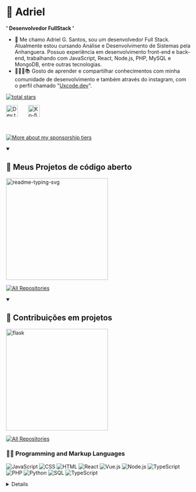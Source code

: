 # 👾 Adriel

**' Desenvolvedor FullStack '**

- 👾 Me chamo Adriel G. Santos, sou um desenvolvedor Full Stack. Atualmente estou cursando Análise e Desenvolvimento de Sistemas pela Anhanguera. Possuo experiência em desenvolvimento front-end e back-end, trabalhando com JavaScript, React, Node.js, PHP, MySQL e MongoDB, entre outras tecnologias.
- 💬🐱‍👓📚 Gosto de aprender e compartilhar conhecimentos com minha comunidade de desenvolvimento e também através do instagram, com o perfil chamado "[Uxcode.dev]("http://www.instagram.com/")".

 <p align="left">
      <!--<a href="https://www.youtube.com/c/fknight?sub_confirmation=1">
         <img alt="youtube subscribers" title="Subscribe to my YouTube channel" src="https://custom-icon-badges.demolab.com/youtube/channel/subscribers/UC2WHjPDvbE6O328n17ZGcfg?color=%23E05D44&label=SUBSCRIBE&logo=video&logoColor=white&style=for-the-badge&labelColor=CE4630"/></a> -->
      <!--<a href="https://www.youtube.com/c/fknight">
         <img alt="youtube views" title="YouTube views" src="https://custom-icon-badges.demolab.com/youtube/channel/views/UC2WHjPDvbE6O328n17ZGcfg?color=%23E1AD0E&logo=eye&logoColor=white&style=for-the-badge&labelColor=C79600"/></a>-->
      <!--<a href="https://github.com/ForrestKnight?tab=followers">
         <img alt="followers" title="Follow me on Github" src="https://custom-icon-badges.demolab.com/github/followers/ForrestKnight?color=236ad3&labelColor=1155ba&style=for-the-badge&logo=person-add&label=Follow&logoColor=white"/></a>-->
      <a href="https://github.com/ForrestKnight?tab=repositories&sort=stargazers">
         <img alt="total stars" title="Total stars on GitHub" src="https://custom-icon-badges.demolab.com/github/stars/ForrestKnight?color=55960c&style=for-the-badge&labelColor=488207&logo=star"/></a>
   </p>



<!-- Social icons section -->
<p align="left">
  <!--<a href="https://www.youtube.com/c/DevProTips"><img width="32px" alt="Youtube" title="Youtube" src="https://i.imgur.com/qiXu7b2.png"/></a>
  &#8287;&#8287;&#8287;&#8287;&#8287;-->
  <!--<a href="https://www.linkedin.com/in/Adriel/"><img width="32px" alt="LinkedIn" title="LinkedIn" src="https://i.imgur.com/yRpa1dQ.png"/></a>
  &#8287;&#8287;&#8287;&#8287;&#8287;
  &#8287;&#8287;&#8287;&#8287;&#8287;
  &#8287;&#8287;&#8287;&#8287;&#8287;-->
  <a href="https://dev.to/adriel_santos"><img width="32px" alt="Dev.to" title="DenverCoder1 Dev.to" src="https://i.imgur.com/mVm29vK.png"></a>
  &#8287;&#8287;&#8287;&#8287;&#8287;
  <a href="https://ko-fi.com/adrielsantos"><img width="32px" alt="Ko-fi" title="Buy me a coffee" src="https://i.imgur.com/PpLeD3K.png"/></a>
<!--   &#8287;&#8287;&#8287;&#8287;&#8287;
  <a href="http://eyl327.mywebcommunity.org/promos/"><img width="32px" alt="Free Stuff" title="Free gifts for you" src="https://i.imgur.com/0uVwkoZ.png"/></a> -->
</p>

<br/>




  <a href="https://github.com/"><img alt="More about my sponsorship tiers" title="Sponsorship Tiers" src="https://custom-icon-badges.demolab.com/badge/-More%20About%20My%20Sponsorship%20Tiers-1F222E?style=for-the-badge&logoColor=white&logo=link-external"/></a>
</details>

<details open> 
  <summary><h2>📘 Meus Projetos de código aberto</h2></summary>

  <!-- Repo info cards - https://github.com/anuraghazra/github-readme-stats -->
  <!-- Small repo cards (fork) - https://github.com/DenverCoder1/github-readme-stats -->
  <p align="left">
    <a href="https://github.com/DenverCoder1/readme-typing-svg"><img width="278" src="https://denvercoder1-github-readme-stats.vercel.app/api/pin/?username=DenverCoder1&repo=readme-typing-svg&theme=react&bg_color=1F222E&title_color=F85D7F&hide_border=true&icon_color=F8D866&show_icons=false" alt="readme-typing-svg"></a>
   
  </p>

  <a href="https://github.com/DenverCoder1?tab=repositories&sort=stargazers"><img alt="All Repositories" title="All Repositories" src="https://custom-icon-badges.demolab.com/badge/-Click%20Here%20For%20All%20My%20Repos-1F222E?style=for-the-badge&logoColor=white&logo=repo"/></a>
</details>

<details open> 
  <summary><h2>📕 Contribuições em projetos</h2></summary>

  <!-- Small repo cards https://github.com/DenverCoder1/github-readme-stats (fork of anuraghazra/github-readme-stats) -->
  <p align="left">
    <a href="https://github.com/pallets/flask"><img width="278" src="https://denvercoder1-github-readme-stats.vercel.app/api/pin/?username=pallets&repo=flask&theme=react&bg_color=1F222E&title_color=F85D7F&hide_border=true&icon_color=F8D866&show_icons=false&show_description=false" alt="flask"></a>

  <p align="left">
    <a href="https://github.com/DenverCoderOne/My-Contributions/blob/main/README.md"><img alt="All Repositories" title="All Repositories" src="https://custom-icon-badges.demolab.com/badge/-Click%20Here%20For%20All%20My%20Forks-1F222E?style=for-the-badge&logoColor=white&logo=fork"/></a>
  </p>
</details>



  <h3>👨‍💻 Programming and Markup Languages</h3>

<p>
    <img alt="JavaScript" src="https://img.shields.io/badge/JavaScript-F7DF1E.svg?logo=javascript&logoColor=black">
    <img alt="CSS" src="https://img.shields.io/badge/CSS-1572B6.svg?logo=css3&logoColor=white">
    <img alt="HTML" src="https://img.shields.io/badge/HTML-E34F26.svg?logo=html5&logoColor=white">
    <img alt="React" src="https://img.shields.io/badge/React-61DAFB.svg?logo=react&logoColor=black">
    <img alt="Vue.js" src="https://img.shields.io/badge/Vue.js-4FC08D.svg?logo=vue.js&logoColor=white">
    <img alt="Node.js" src="https://img.shields.io/badge/Node.js-43853D.svg?logo=node.js&logoColor=white">
    <img alt="TypeScript" src="https://img.shields.io/badge/TypeScript-007ACC.svg?logo=typescript&logoColor=white">
    <img alt="PHP" src="https://img.shields.io/badge/PHP-777BB4.svg?logo=php&logoColor=white">
    <img alt="Python" src="https://img.shields.io/badge/Python-14354C.svg?logo=python&logoColor=white">
    <img alt="SQL" src="https://custom-icon-badges.demolab.com/badge/SQL-025E8C.svg?logo=database&logoColor=white">
    <img alt="TypeScript" src="https://img.shields.io/badge/TypeScript-007ACC.svg?logo=typescript&logoColor=white">
    <!--<img alt="Angular" src="https://img.shields.io/badge/Angular-DD0031.svg?logo=angular&logoColor=white">
    <img alt="Svelte" src="https://img.shields.io/badge/Svelte-FF3E00.svg?logo=svelte&logoColor=white">
    <img alt="Preact" src="https://img.shields.io/badge/Preact-673AB8.svg?logo=preact&logoColor=white">
    <img alt="Next.js" src="https://img.shields.io/badge/Next.js-000000.svg?logo=next.js&logoColor=white">
    <img alt="Nuxt.js" src="https://img.shields.io/badge/Nuxt.js-00DC82.svg?logo=nuxt.js&logoColor=white">
    <img alt="Solid.js" src="https://img.shields.io/badge/Solid.js-2C4F7C.svg?logo=solid&logoColor=white">
    <img alt="Express.js" src="https://img.shields.io/badge/Express.js-000000.svg?logo=express&logoColor=white">
    <img alt="NestJS" src="https://img.shields.io/badge/NestJS-E0234E.svg?logo=nestjs&logoColor=white">
    <img alt="Koa.js" src="https://img.shields.io/badge/Koa.js-33333D.svg?logo=koa&logoColor=white">
    <img alt="Fastify" src="https://img.shields.io/badge/Fastify-000000.svg?logo=fastify&logoColor=white">
    <img alt="Hapi.js" src="https://img.shields.io/badge/Hapi.js-FFAA00.svg?logo=hapi&logoColor=white">
    <img alt="AdonisJS" src="https://img.shields.io/badge/AdonisJS-220052.svg?logo=adonisjs&logoColor=white">
    <img alt="Vite" src="https://img.shields.io/badge/Vite-646CFF.svg?logo=vite&logoColor=white">
    <img alt="Prettier" src="https://img.shields.io/badge/Prettier-F7B93E.svg?logo=prettier&logoColor=black">
    <img alt="ESLint" src="https://img.shields.io/badge/ESLint-4B32C3.svg?logo=eslint&logoColor=white">
    <img alt="Webpack" src="https://img.shields.io/badge/Webpack-8DD6F9.svg?logo=webpack&logoColor=black">-->
    <!--<img alt="Bash" src="https://img.shields.io/badge/Bash-121011.svg?logo=gnu-bash&logoColor=white">
    <img alt="C" src="https://custom-icon-badges.demolab.com/badge/C-03599C.svg?logo=c-in-hexagon&logoColor=white">
    <img alt="C++" src="https://custom-icon-badges.demolab.com/badge/C++-9C033A.svg?logo=cpp2&logoColor=white">
    <img alt="C#" src="https://custom-icon-badges.demolab.com/badge/C%23-68217A.svg?logo=cs2&logoColor=white">
    <img alt="Ceylon" src="https://custom-icon-badges.demolab.com/badge/Ceylon-E39842.svg?logo=ceylon&logoColor=white">
    <img alt="MIPS Assembly" src="https://custom-icon-badges.demolab.com/badge/Assembly-525252.svg?logo=asm-hex&logoColor=white">
    <img alt="Google Apps Script" src="https://custom-icon-badges.demolab.com/badge/Google%20Apps%20Script-02569B.svg?logo=gs&logoColor=white">
    <img alt="Groovy" src="https://custom-icon-badges.demolab.com/badge/Groovy-4298B8.svg?logo=apachegroovy&logoColor=white">
    <img alt="Java" src="https://custom-icon-badges.demolab.com/badge/Java-007396.svg?logo=java&logoColor=white">
    <img alt="LaTeX" src="https://img.shields.io/badge/LaTeX-008080.svg?logo=LaTeX&logoColor=white">
    <img alt="Markdown" src="https://img.shields.io/badge/Markdown-000000.svg?logo=markdown&logoColor=white">-->
    <!--<img alt="Prolog" src="https://custom-icon-badges.demolab.com/badge/Prolog-E61B23.svg?logo=swi-prolog&logoColor=white">-->
    <!--<img alt="R" src="https://img.shields.io/badge/R-276DC3.svg?logo=r&logoColor=white">
    <img alt="Restructured Text" src="https://img.shields.io/badge/Restructured Text-3a4148.svg?logo=readthedocs&logoColor=white">
    <img alt="Scratch" src="https://img.shields.io/badge/Scratch-4D97FF.svg?logo=scratch&logoColor=white">-->
    <!--<img alt="SVG+XML" src="https://img.shields.io/badge/SVG%2BXML-e0982c.svg?logo=svg&logoColor=white">-->
</p>

<details>

<h3>🧐 Frameworks and Libraries</h3>

<p>
    <img alt="Arduino" src="https://img.shields.io/badge/-Arduino-00979D?logo=Arduino&logoColor=white">
    <img alt="BlissfulJS" src="https://custom-icon-badges.demolab.com/badge/Bliss.js-3dacc2.svg?logo=bliss&logoColor=white">
    <img alt="Bootstrap" src="https://img.shields.io/badge/Bootstrap-7952B3.svg?logo=bootstrap&logoColor=white">
    <img alt="UIKit" src="https://img.shields.io/badge/UIKit-2396F3.svg?logo=swift&logoColor=white">
    <img alt="Cordova" src="https://img.shields.io/badge/-Cordova-E8E8E8?logo=apache-cordova&logoColor=black">
    <img alt="Discord.py" src="https://custom-icon-badges.demolab.com/badge/Discord.py-0d1620.svg?logo=dpy">
    <img alt="Electron" src="https://img.shields.io/badge/Electron-20232e.svg?logo=electron&logoColor=white">
    <img alt="Express.js" src="https://img.shields.io/badge/Express.js-404d59.svg?logo=express&logoColor=white">
    <img alt="Flask" src="https://img.shields.io/badge/Flask-000000.svg?logo=flask&logoColor=white">
    <img alt="GitHub Actions" src="https://img.shields.io/badge/GitHub%20Actions-2671E5.svg?logo=github%20actions&logoColor=white">
    <img alt="Gunicorn" src="https://img.shields.io/badge/-Gunicorn-499848.svg?logo=gunicorn&logoColor=white">
    <img alt="JUnit" src="https://custom-icon-badges.demolab.com/badge/JUnit-25A162.svg?logo=check-circle&logoColor=white">
    <img alt="Material Design" src="https://img.shields.io/badge/Material%20Design-0081CB.svg?logo=material-design&logoColor=white">
</P>
    <h3>IDE's e Editores de código</h3>
    <img alt="VS Code" src="https://img.shields.io/badge/VS%20Code-007ACC.svg?logo=visual-studio-code&logoColor=white">
    <img alt="Unreal Engine" src="https://img.shields.io/badge/Unreal%20Engine-0E1128.svg?logo=unrealengine&    logoColor=white">
    <img alt="WebStorm" src="https://img.shields.io/badge/WebStorm-000000.svg?logo=jetbrains&logoColor=white">
    <img alt="PyCharm" src="https://img.shields.io/badge/PyCharm-000000.svg?logo=pycharm&logoColor=white">
    <img alt="Android Studio" src="https://img.shields.io/badge/Android%20Studio-3DDC84.svg?logo=androidstudio&   logoColor=white">
    <img alt="NetBeans" src="https://img.shields.io/badge/NetBeans-1B6AC6.svg?logo=apache-netbeans-ide&logoColor=white">
    <img alt="Xcode" src="https://img.shields.io/badge/Xcode-147EFB.svg?logo=xcode&logoColor=white">
  </P>
    <h3>Controle de Versão</h3>
    <img alt="Git" src="https://img.shields.io/badge/Git-F05032.svg?logo=git&logoColor=white">
    <img alt="GitHub" src="https://img.shields.io/badge/GitHub-181717.svg?logo=github&logoColor=white">
    <img alt="GitLab" src="https://img.shields.io/badge/GitLab-FC6D26.svg?logo=gitlab&logoColor=white">
    <img alt="Sourcetree" src="https://img.shields.io/badge/Sourcetree-0052CC.svg?logo=sourcetree&logoColor=white">
</P>
    <h3> Design e Edição de Imagens/Vídeos</h3>
    <img alt="Adobe Photoshop" src="https://img.shields.io/badge/Photoshop-31A8FF.svg?logo=adobephotoshop&    logoColor=white">
    <img alt="Adobe Illustrator" src="https://img.shields.io/badge/Illustrator-FF9A00.svg?logo=adobeillustrator&    logoColor=white">
    <img alt="Adobe Premiere Pro" src="https://img.shields.io/badge/Premiere%20Pro-9999FF.svg?logo=adobepremierepro&    logoColor=white">
    <img alt="Adobe After Effects" src="https://img.shields.io/badge/After%20Effects-9999FF.svg?logo=adobeaftereffects&   logoColor=white">
    <img alt="Figma" src="https://img.shields.io/badge/Figma-F24E1E.svg?logo=figma&logoColor=white">
    <img alt="Sketch" src="https://img.shields.io/badge/Sketch-F7B500.svg?logo=sketch&logoColor=black">
    <img alt="Inkscape" src="https://img.shields.io/badge/Inkscape-000000.svg?logo=inkscape&logoColor=white">
    <img alt="Canva" src="https://img.shields.io/badge/Canva-00C4CC.svg?logo=canva&logoColor=white">
</P>
    <h3>Desenvolvimento Mobile</h3>
    <img alt="Xcode" src="https://img.shields.io/badge/Xcode-147EFB.svg?logo=xcode&logoColor=white">
    <img alt="Flutter" src="https://img.shields.io/badge/Flutter-02569B.svg?logo=flutter&logoColor=white">
    <img alt="React Native" src="https://img.shields.io/badge/React%20Native-61DAFB.svg?logo=react&logoColor=black">
    <img alt="Expo" src="https://img.shields.io/badge/Expo-000020.svg?logo=expo&logoColor=white">
</P>
    <h3>Ferramentas para Backend e Banco de Dados</h3>
    <img alt="Postman" src="https://img.shields.io/badge/Postman-FF6C37.svg?logo=postman&logoColor=white">
    <img alt="Insomnia" src="https://img.shields.io/badge/Insomnia-4000BF.svg?logo=insomnia&logoColor=white">
    <img alt="MySQL Workbench" src="https://img.shields.io/badge/MySQL%20Workbench-4479A1.svg?logo=mysql&   logoColor=white">
    <img alt="MongoDB Compass" src="https://img.shields.io/badge/MongoDB%20Compass-47A248.svg?logo=mongodb&   logoColor=white">
  </p>
    <h3>Ferramentas de Produtividade e Automação</h3>   
    <img alt="Notion" src="https://img.shields.io/badge/Notion-000000.svg?logo=notion&logoColor=white">
    <img alt="Obsidian" src="https://img.shields.io/badge/Obsidian-483699.svg?logo=obsidian&logoColor=white">
    <img alt="Jira" src="https://img.shields.io/badge/Jira-0052CC.svg?logo=jira&logoColor=white">
    <img alt="Trello" src="https://img.shields.io/badge/Trello-0052CC.svg?logo=trello&logoColor=white">



 

  <!--<h3>💻 GitHub Profile Stats</h3>-->

  <!-- https://github.com/anuraghazra/github-readme-stats -->

  <!--<a href="https://github.com/anuraghazra/github-readme-stats"><img alt="DenverCoder1's Github Stats" src="https://denvercoder1-github-readme-stats.vercel.app/api/?username=DenverCoder1&show_icons=true&include_all_commits=true&count_private=true&theme=react&hide_border=true&bg_color=1F222E&title_color=F85D7F&icon_color=F8D866" height="192px"/></a>
  <a href="https://github.com/anuraghazra/github-readme-stats"><img alt="DenverCoder1's Top Languages" src="https://denvercoder1-github-readme-stats.vercel.app/api/top-langs/?username=DenverCoder1&langs_count=8&layout=compact&theme=react&hide_border=true&bg_color=1F222E&title_color=F85D7F&icon_color=F8D866&hide=Jupyter%20Notebook,Roff" height="192px"/></a>
  <br/>

  <b>Note:</b> Top languages is only a metric of the languages my public code consists of and doesn't reflect experience or skill level.
  
  <!-- https://github.com/ashutosh00710/github-readme-activity-graph -->

  <!--<a href="https://github.com/ashutosh00710/github-readme-activity-graph"><img alt="DenverCoder1's Activity Graph" src="https://github-readme-activity-graph.vercel.app/graph/?username=DenverCoder1&bg_color=1F222E&color=F8D866&line=F85D7F&point=FFFFFF&hide_border=true" /></a>

  <h3>⚡ Recent GitHub Activity</h3>

  <!-- https://github.com/jamesgeorge007/github-activity-readme -->
  <!--START_SECTION:activity-->

  <!--1. 🗣 Commented on [#767](https://github.com/DenverCoder1/github-readme-streak-stats/issues/767) in    [DenverCoder1/github-readme-streak-stats](https://github.com/DenverCoder1/github-readme-streak-stats)
  2. 🗣 Commented on [#767](https://github.com/DenverCoder1/github-readme-streak-stats/issues/767) in [DenverCoder1/   github-readme-streak-stats](https://github.com/DenverCoder1/github-readme-streak-stats)
  3. 🗣 Commented on [#380](https://github.com/DenverCoder1/readme-typing-svg/issues/380) in [DenverCoder1/  readme-typing-svg](https://github.com/DenverCoder1/readme-typing-svg)
  4. ❗️ Closed issue [#336](https://github.com/DenverCoder1/readme-typing-svg/issues/336) in [DenverCoder1/  readme-typing-svg](https://github.com/DenverCoder1/readme-typing-svg)
  5. 🎉 Merged PR [#380](https://github.com/DenverCoder1/readme-typing-svg/pull/380) in [DenverCoder1/   readme-typing-svg](https://github.com/DenverCoder1/readme-typing-svg)
  <!--END_SECTION:activity-->
